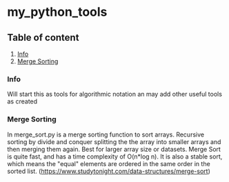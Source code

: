 # my_python_tools

## Table of content
1. [Info](#info)
2. [Merge Sorting](#merge-sorting)


### Info
Will start this as tools for algorithmic notation an may add other useful tools as created

### Merge Sorting
In merge_sort.py is a merge sorting function to sort arrays.
Recursive sorting by divide and conquer splitting the the array into smaller arrays and then merging them again.
Best for larger array size or datasets.
Merge Sort is quite fast, and has a time complexity of O(n*log n). It is also a stable sort, which means the "equal" elements are ordered in the same order in the sorted list. (https://www.studytonight.com/data-structures/merge-sort)
